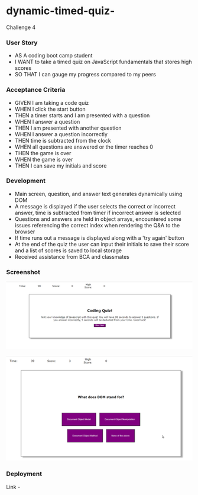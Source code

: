 # dynamic-timed-quiz-
Challenge 4

### User Story

* AS A coding boot camp student
* I WANT to take a timed quiz on JavaScript fundamentals that stores high scores
* SO THAT I can gauge my progress compared to my peers

### Acceptance Criteria 

* GIVEN I am taking a code quiz
* WHEN I click the start button
* THEN a timer starts and I am presented with a question
* WHEN I answer a question
* THEN I am presented with another question
* WHEN I answer a question incorrectly
* THEN time is subtracted from the clock
* WHEN all questions are answered or the timer reaches 0
* THEN the game is over
* WHEN the game is over
* THEN I can save my initials and score

### Development

* Main screen, question, and answer text generates dynamically using DOM
* A message is displayed if the user selects the correct or incorrect answer, time is subtracted from timer if incorrect answer is selected
* Questions and answers are held in object arrays, encountered some issues referencing the correct index when rendering the Q&A to the browser
* If time runs out a message is displayed along with a 'try again' button
* At the end of the quiz the user can input their initials to save their score and a list of scores is saved to local storage
* Received assistance from BCA and classmates

### Screenshot

![screenshot1](./assets/screenshot1.png)

![screenshot2](./assets/screenshot2.png)

### Deployment
Link - 